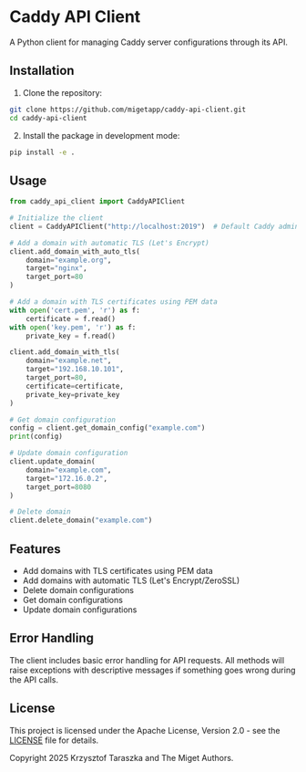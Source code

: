 # Caddy API Client

A Python client for managing Caddy server configurations through its API.

## Installation

1. Clone the repository:
```bash
git clone https://github.com/migetapp/caddy-api-client.git
cd caddy-api-client
```

2. Install the package in development mode:
```bash
pip install -e .
```

## Usage

```python
from caddy_api_client import CaddyAPIClient

# Initialize the client
client = CaddyAPIClient("http://localhost:2019")  # Default Caddy admin endpoint

# Add a domain with automatic TLS (Let's Encrypt)
client.add_domain_with_auto_tls(
    domain="example.org",
    target="nginx",
    target_port=80
)

# Add a domain with TLS certificates using PEM data
with open('cert.pem', 'r') as f:
    certificate = f.read()
with open('key.pem', 'r') as f:
    private_key = f.read()

client.add_domain_with_tls(
    domain="example.net",
    target="192.168.10.101",
    target_port=80,
    certificate=certificate,
    private_key=private_key
)

# Get domain configuration
config = client.get_domain_config("example.com")
print(config)

# Update domain configuration
client.update_domain(
    domain="example.com",
    target="172.16.0.2",
    target_port=8080
)

# Delete domain
client.delete_domain("example.com")
```

## Features

- Add domains with TLS certificates using PEM data
- Add domains with automatic TLS (Let's Encrypt/ZeroSSL)
- Delete domain configurations
- Get domain configurations
- Update domain configurations

## Error Handling

The client includes basic error handling for API requests. All methods will raise exceptions with descriptive messages if something goes wrong during the API calls.

## License

This project is licensed under the Apache License, Version 2.0 - see the [LICENSE](LICENSE) file for details.

Copyright 2025 Krzysztof Taraszka and The Miget Authors.
